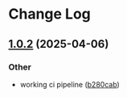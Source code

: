 # Change Log

<a name="1.0.2"></a>
## [1.0.2](https://www.github.com/Rael-G/MiniMapr/releases/tag/v1.0.2) (2025-04-06)

### Other

* working ci pipeline ([b280cab](https://www.github.com/Rael-G/MiniMapr/commit/b280cab603e718cab469e78138eef4bf5a95e0c6))

